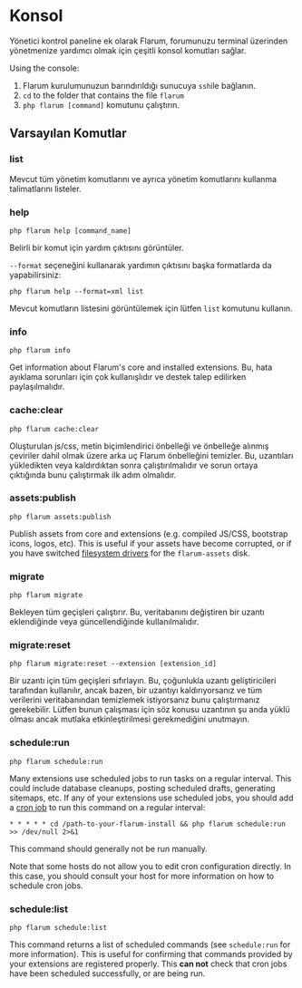# Konsol

Yönetici kontrol paneline ek olarak Flarum, forumunuzu terminal üzerinden yönetmenize yardımcı olmak için çeşitli konsol komutları sağlar.

Using the console:

1. Flarum kurulumunuzun barındırıldığı sunucuya `ssh`ile bağlanın.
2. `cd` to the folder that contains the file `flarum`
3. `php flarum [command]` komutunu çalıştırın.

## Varsayılan Komutlar

### list

Mevcut tüm yönetim komutlarını ve ayrıca yönetim komutlarını kullanma talimatlarını listeler.

### help

`php flarum help [command_name]`

Belirli bir komut için yardım çıktısını görüntüler.

`--format` seçeneğini kullanarak yardımın çıktısını başka formatlarda da yapabilirsiniz:

`php flarum help --format=xml list`

Mevcut komutların listesini görüntülemek için lütfen `list` komutunu kullanın.

### info

`php flarum info`

Get information about Flarum's core and installed extensions. Bu, hata ayıklama sorunları için çok kullanışlıdır ve destek talep edilirken paylaşılmalıdır.

### cache:clear

`php flarum cache:clear`

Oluşturulan js/css, metin biçimlendirici önbelleği ve önbelleğe alınmış çeviriler dahil olmak üzere arka uç Flarum önbelleğini temizler. Bu, uzantıları yükledikten veya kaldırdıktan sonra çalıştırılmalıdır ve sorun ortaya çıktığında bunu çalıştırmak ilk adım olmalıdır.

### assets:publish

`php flarum assets:publish`

Publish assets from core and extensions (e.g. compiled JS/CSS, bootstrap icons, logos, etc). This is useful if your assets have become corrupted, or if you have switched [filesystem drivers](extend/filesystem.md) for the `flarum-assets` disk.

### migrate

`php flarum migrate`

Bekleyen tüm geçişleri çalıştırır. Bu, veritabanını değiştiren bir uzantı eklendiğinde veya güncellendiğinde kullanılmalıdır.

### migrate:reset

`php flarum migrate:reset --extension [extension_id]`

Bir uzantı için tüm geçişleri sıfırlayın. Bu, çoğunlukla uzantı geliştiricileri tarafından kullanılır, ancak bazen, bir uzantıyı kaldırıyorsanız ve tüm verilerini veritabanından temizlemek istiyorsanız bunu çalıştırmanız gerekebilir. Lütfen bunun çalışması için söz konusu uzantının şu anda yüklü olması ancak mutlaka etkinleştirilmesi gerekmediğini unutmayın.

### schedule:run

`php flarum schedule:run`

Many extensions use scheduled jobs to run tasks on a regular interval. This could include database cleanups, posting scheduled drafts, generating sitemaps, etc. If any of your extensions use scheduled jobs, you should add a [cron job](https://ostechnix.com/a-beginners-guide-to-cron-jobs/) to run this command on a regular interval:

```
* * * * * cd /path-to-your-flarum-install && php flarum schedule:run >> /dev/null 2>&1
```

This command should generally not be run manually.

Note that some hosts do not allow you to edit cron configuration directly. In this case, you should consult your host for more information on how to schedule cron jobs.

### schedule:list

`php flarum schedule:list`

This command returns a list of scheduled commands (see `schedule:run` for more information). This is useful for confirming that commands provided by your extensions are registered properly. This **can not** check that cron jobs have been scheduled successfully, or are being run.